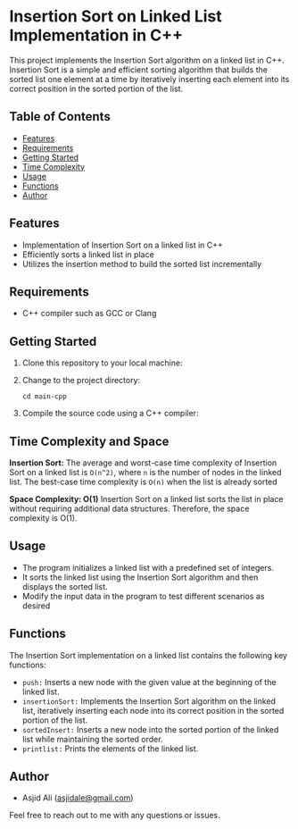 # Insertion Sort on Linked List Implementation in C++

This project implements the Insertion Sort algorithm on a linked list in C++. Insertion Sort is a simple and efficient sorting algorithm that builds the sorted list one element at a time by iteratively inserting each element into its correct position in the sorted portion of the list.



## Table of Contents

- [Features](#features)
- [Requirements](#requirements)
- [Getting Started](#getting-started)
- [Time Complexity](#time-complexity)
- [Usage](#usage)
- [Functions](#functions)
- [Author](#author)

## Features


- Implementation of Insertion Sort on a linked list in C++
- Efficiently sorts a linked list in place
- Utilizes the insertion method to build the sorted list incrementally


## Requirements

- C++ compiler such as GCC or Clang

## Getting Started

1. Clone this repository to your local machine:
    

2. Change to the project directory:
    ```shell
    cd main-cpp
    ```
3. Compile the source code using a C++ compiler:
  

## Time Complexity and Space

<b>Insertion Sort:</b> The average and worst-case time complexity of Insertion Sort on a linked list is `O(n^2)`, where `n` is the number of nodes in the linked list. The best-case time complexity is `O(n)` when the list is already sorted

<b>Space Complexity: O(1)</b>
Insertion Sort on a linked list sorts the list in place without requiring additional data structures. Therefore, the space complexity is O(1).




## Usage

- The program initializes a linked list with a predefined set of integers.
- It sorts the linked list using the Insertion Sort algorithm and then displays the sorted list.
- Modify the input data in the program to test different scenarios as desired

## Functions

The Insertion Sort implementation on a linked list contains the following key functions:

- `push:` Inserts a new node with the given value at the beginning of the linked list.
- `insertionSort:` Implements the Insertion Sort algorithm on the linked list, iteratively inserting each node into its correct position in the sorted portion of the list.
- `sortedInsert:` Inserts a new node into the sorted portion of the linked list while maintaining the sorted order.
- `printlist:` Prints the elements of the linked list.


  
## Author

- Asjid Ali (asjidale@gmail.com)

Feel free to reach out to me with any questions or issues.

